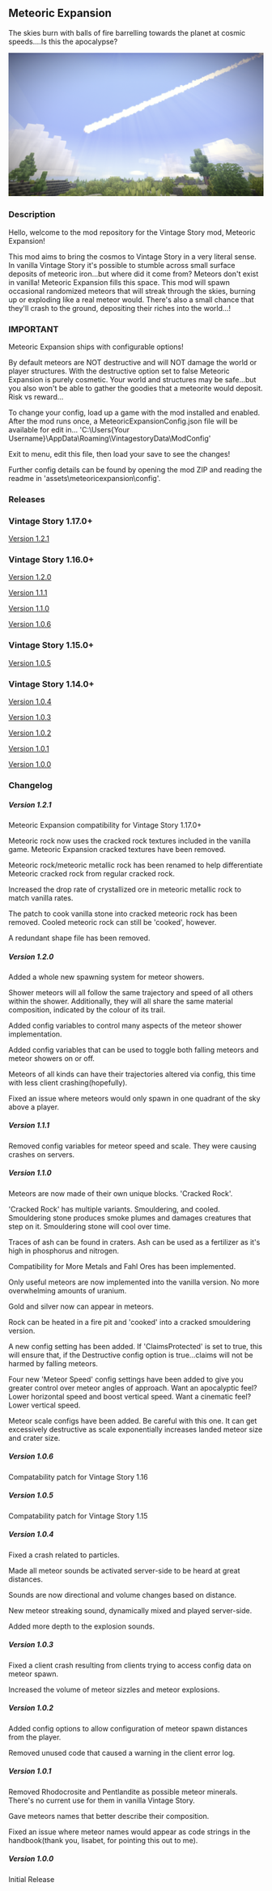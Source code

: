## Meteoric Expansion

The skies burn with balls of fire barrelling towards the planet at cosmic speeds....Is this the apocalypse?

![Screenshot](resources/images/Meteor.png)


### Description

Hello, welcome to the mod repository for the Vintage Story mod, Meteoric Expansion!

This mod aims to bring the cosmos to Vintage Story in a very literal sense. In vanilla Vintage Story it's possible to stumble across small surface deposits of meteoric iron...but where did it come from? Meteors don't exist in vanilla!
Meteoric Expansion fills this space. This mod will spawn occasional randomized meteors that will streak through the skies, burning up or exploding like a real meteor would. There's also a small chance that they'll crash to the ground, depositing their riches into the world...!


### IMPORTANT

Meteoric Expansion ships with configurable options! 

By default meteors are NOT destructive and will NOT damage the world or player structures. With the destructive option set to false Meteoric Expansion is purely cosmetic. 
Your world and structures may be safe...but you also won't be able to gather the goodies that a meteorite would deposit. Risk vs reward...  

To change your config, load up a game with the mod installed and enabled. After the mod runs once, a MeteoricExpansionConfig.json file will be available for edit in...
'C:\Users\{Your Username}\AppData\Roaming\VintagestoryData\ModConfig'

Exit to menu, edit this file, then load your save to see the changes!

Further config details can be found by opening the mod ZIP and reading the readme in 'assets\meteoricexpansion\config\'.


### Releases

### Vintage Story 1.17.0+
[Version 1.2.1](https://github.com/TaskaRaine/Meteoric-Expansion/releases/download/1.2.1/MeteoricExpansion_v1.2.1.zip)

### Vintage Story 1.16.0+
[Version 1.2.0](https://github.com/TaskaRaine/Meteoric-Expansion/releases/download/1.2.0/MeteoricExpansion_v1.2.0.zip)

[Version 1.1.1](https://github.com/TaskaRaine/Meteoric-Expansion/releases/download/1.1.1/MeteoricExpansion_v1.1.1.zip)

[Version 1.1.0](https://github.com/TaskaRaine/Meteoric-Expansion/releases/download/1.1.0/MeteoricExpansion_v1.1.0.zip)

[Version 1.0.6](https://github.com/TaskaRaine/Meteoric-Expansion/releases/download/1.0.6/MeteoricExpansion_v1.0.6.zip)

### Vintage Story 1.15.0+
[Version 1.0.5](https://github.com/TaskaRaine/Meteoric-Expansion/releases/download/1.0.5/MeteoricExpansion_v1.0.5.zip)

### Vintage Story 1.14.0+
[Version 1.0.4](https://github.com/TaskaRaine/Meteoric-Expansion/releases/download/1.0.4/MeteoricExpansion_v1.0.4.zip)

[Version 1.0.3](https://github.com/TaskaRaine/Meteoric-Expansion/releases/download/1.0.3/MeteoricExpansion_v1.0.3.zip)

[Version 1.0.2](https://github.com/TaskaRaine/Meteoric-Expansion/releases/download/1.0.2/MeteoricExpansion_v1.0.2.zip)

[Version 1.0.1](https://github.com/TaskaRaine/Meteoric-Expansion/releases/download/1.0.1/MeteoricExpansion_v1.0.1.zip)

[Version 1.0.0](https://github.com/TaskaRaine/Meteoric-Expansion/releases/download/1.0.0/MeteoricExpansion_v1.0.0.zip)


### Changelog
##### Version 1.2.1
Meteoric Expansion compatibility for Vintage Story 1.17.0+

Meteoric rock now uses the cracked rock textures included in the vanilla game. Meteoric Expansion cracked textures have been removed.

Meteoric rock/meteoric metallic rock has been renamed to help differentiate Meteoric cracked rock from regular cracked rock.

Increased the drop rate of crystallized ore in meteoric metallic rock to match vanilla rates.

The patch to cook vanilla stone into cracked meteoric rock has been removed. Cooled meteoric rock can still be 'cooked', however.

A redundant shape file has been removed.

##### Version 1.2.0
Added a whole new spawning system for meteor showers. 

Shower meteors will all follow the same trajectory and speed of all others within the shower. Additionally, they will all share the same material composition, indicated by the colour of its trail.

Added config variables to control many aspects of the meteor shower implementation.

Added config variables that can be used to toggle both falling meteors and meteor showers on or off.

Meteors of all kinds can have their trajectories altered via config, this time with less client crashing(hopefully).

Fixed an issue where meteors would only spawn in one quadrant of the sky above a player.

##### Version 1.1.1
Removed config variables for meteor speed and scale. They were causing crashes on servers.

##### Version 1.1.0
Meteors are now made of their own unique blocks. 'Cracked Rock'.

'Cracked Rock' has multiple variants. Smouldering, and cooled. Smouldering stone produces smoke plumes and damages creatures that step on it. Smouldering stone will cool over time.

Traces of ash can be found in craters. Ash can be used as a fertilizer as it's high in phosphorus and nitrogen.

Compatibility for More Metals and Fahl Ores has been implemented.

Only useful meteors are now implemented into the vanilla version. No more overwhelming amounts of uranium.

Gold and silver now can appear in meteors.

Rock can be heated in a fire pit and 'cooked' into a cracked smouldering version.

A new config setting has been added. If 'ClaimsProtected' is set to true, this will ensure that, if the Destructive config option is true...claims will not be harmed by falling meteors. 

Four new 'Meteor Speed' config settings have been added to give you greater control over meteor angles of approach. 
Want an apocalyptic feel? Lower horizontal speed and boost vertical speed.
Want a cinematic feel? Lower vertical speed.

Meteor scale configs have been added. Be careful with this one. It can get excessively destructive as scale exponentially increases landed meteor size and crater size.

##### Version 1.0.6
Compatability patch for Vintage Story 1.16

##### Version 1.0.5
Compatability patch for Vintage Story 1.15

##### Version 1.0.4
Fixed a crash related to particles.

Made all meteor sounds be activated server-side to be heard at great distances.

Sounds are now directional and volume changes based on distance. 

New meteor streaking sound, dynamically mixed and played server-side.

Added more depth to the explosion sounds.

##### Version 1.0.3
Fixed a client crash resulting from clients trying to access config data on meteor spawn.

Increased the volume of meteor sizzles and meteor explosions.

##### Version 1.0.2
Added config options to allow configuration of meteor spawn distances from the player.

Removed unused code that caused a warning in the client error log.

##### Version 1.0.1
Removed Rhodocrosite and Pentlandite as possible meteor minerals. There's no current use for them in vanilla Vintage Story.

Gave meteors names that better describe their composition.

Fixed an issue where meteor names would appear as code strings in the handbook(thank you, lisabet, for pointing this out to me).

##### Version 1.0.0
Initial Release
